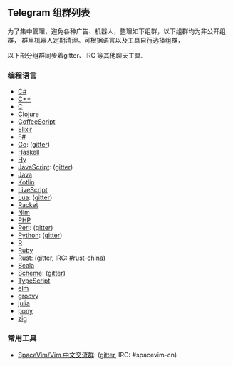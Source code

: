 ## Telegram 组群列表

为了集中管理，避免各种广告、机器人，整理如下组群，以下组群均为非公开组群，
群里机器人定期清理。可根据语言以及工具自行选择组群，

以下部分组群同步着gitter、IRC 等其他聊天工具.

### 编程语言

- [C#](https://t.me/joinchat/EazwPxRKe5Mzc6GFKGsPWw)
- [C++](https://t.me/joinchat/EazwPxTwwfO_dXpTteyXOA)
- [C](https://t.me/joinchat/EazwPxOFtl9_dpkQdor1gw)
- [Clojure](https://t.me/joinchat/EazwPxNoCKTJ5rz_BrEtiw)
- [CoffeeScript](https://t.me/joinchat/EazwPxVvES3qIV15t3vNtg)
- [Elixir](https://t.me/joinchat/EazwPxu4Kv6r-sRkSAjNWA)
- [F#](https://t.me/joinchat/EazwPxXwge6h5H4Pm4noJQ)
- [Go](https://t.me/joinchat/EazwPxZ-6SjxeEtr9M9jAg): ([gitter](https://gitter.im/SpaceVim/golang-cn))
- [Haskell](https://t.me/joinchat/EazwPw9N4rVq-IVfTik9kA)
- [Hy](https://t.me/joinchat/EazwPxUbRjUp_9u2_O4YjA)
- [JavaScript](https://t.me/joinchat/EazwPxulQGmwGIRTOmgOfw): ([gitter](https://gitter.im/SpaceVim/JavaScript-cn))
- [Java](https://t.me/joinchat/EazwPxHqMUHBmSILHFcWqQ)
- [Kotlin](https://t.me/joinchat/EazwPxevphBevqj14rNl-w)
- [LiveScript](https://t.me/joinchat/EazwPxQNQ7D7u6po7d1z9w)
- [Lua](https://t.me/joinchat/EazwP0YHwMnI6cGGfMErUg): ([gitter](https://gitter.im/SpaceVim/Lua-cn))
- [Racket](https://t.me/joinchat/EazwPxWtSvlBL_OfKOhv4g)
- [Nim](https://t.me/joinchat/EazwPxNNj_nCRlgMSQCNFA)
- [PHP](https://t.me/joinchat/EazwPxt-m76BYpJYCYkf-Q)
- [Perl](https://t.me/joinchat/EazwPxyC0GF2ah8326d9-w): ([gitter](https://gitter.im/SpaceVim/perl-cn))
- [Python](https://t.me/joinchat/EazwPxs7z65GrkYGPJFtyA): ([gitter](https://gitter.im/SpaceVim/Python-cn))
- [R](https://t.me/joinchat/EazwPxMxLainsmFhw9vNHQ)
- [Ruby](https://t.me/joinchat/EazwPxrim7Lw2ZlLoMdrEg)
- [Rust](https://t.me/joinchat/EazwPxlQXAG_QRgZ8tpJAg): ([gitter](https://gitter.im/rust-china/community), IRC: #rust-china)
- [Scala](https://t.me/joinchat/EazwPxXDisTT4nzTJAIO6g)
- [Scheme](https://t.me/joinchat/EazwPxX86flKkpaX-j6SXg): ([gitter](https://gitter.im/SpaceVim/Scheme-cn))
- [TypeScript](https://t.me/joinchat/RiTYkW9WeJAx0wip)
- [elm](https://t.me/joinchat/EazwPxeoHnV9OLJ1HDjxjQ)
- [groovy](https://t.me/joinchat/EazwPxWczVDLjYzjLNc1Hw)
- [julia](https://t.me/joinchat/EazwPw_DyObgvlef3B0l-w)
- [pony](https://t.me/joinchat/EazwPxYdRVxCamcSBG_Mtg)
- [zig](https://t.me/joinchat/GLZyRJjV5-btP-ko)

### 常用工具

- [SpaceVim/Vim 中文交流群](https://t.me/joinchat/EazwP0TNHJ_Btbo2frsw9Q): ([gitter](https://gitter.im/SpaceVim/cn), IRC: #spacevim-cn)
